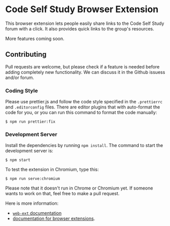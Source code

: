 # Code Self Study Browser Extension

This browser extension lets people easily share links to the Code Self Study forum with a click. It also provides quick links to the group's resources.

More features coming soon.

## Contributing

Pull requests are welcome, but please check if a feature is needed before adding completely new functionality. We can discuss it in the Github issuess and/or forum.

### Coding Style

Please use prettier.js and follow the code style specified in the `.prettierrc` and `.editorconfig` files. There are editor plugins that with auto-format the code for you, or you can run this command to format the code manually:

```text
$ npm run prettier:fix
```

### Development Server

Install the dependencies by running `npm install`. The command to start the development server is:

```text
$ npm start
```

To test the extension in Chromium, type this:

```text
$ npm run serve:chromium
```

Please note that it doesn't run in Chrome or Chromium yet. If someone wants to work on that, feel free to make a pull request.

Here is more information:

- [`web-ext` documentation](https://github.com/mozilla/web-ext)
- [documentation for browser extensions](https://developer.mozilla.org/en-US/docs/Mozilla/Add-ons/WebExtensions).
